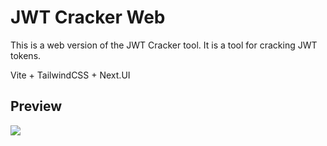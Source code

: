 # JWT Cracker Web
This is a web version of the JWT Cracker tool. It is a tool for cracking JWT tokens.

Vite + TailwindCSS + Next.UI

## Preview

![](https://cdn.jsdelivr.net/gh/Cey1anze/Blog_Images@main/20241007232813.png)
